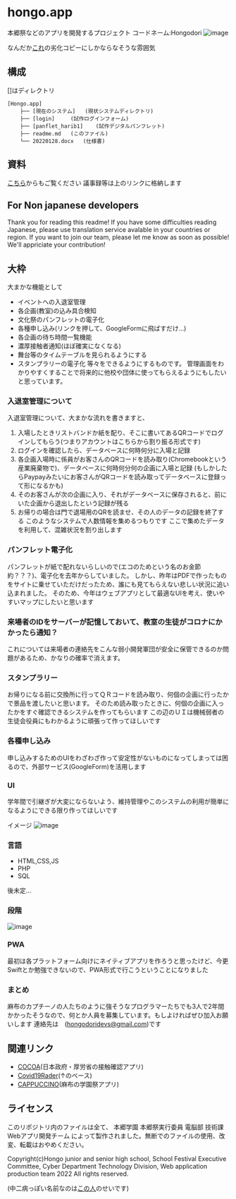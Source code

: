 # hongo.app
本郷祭などのアプリを開発するプロジェクト
コードネーム:Hongodori
![image](https://user-images.githubusercontent.com/91722200/152088754-43d3e062-95e7-4c93-b10e-f258494f3669.png)

なんだか[これ](https://github.com/afes-website)の劣化コピーにしかならなそうな雰囲気
## 構成
[]はディレクトリ
```
[Hongo.app]
	├── [現在のシステム]	(現状システムディレクトリ)
	├── [login]		(試作ログインフォーム)
	├── [panflet_harib1]	(試作デジタルパンフレット)
	├── readme.md	(このファイル)
	└── 20220128.docx	(仕様書)
```
## 資料
[こちら](https://1drv.ms/u/s!Aon8nRZeqfoukzWwV8x0jwOCffax?e=hWWfsY)からもご覧ください
議事録等は上のリンクに格納します


## For Non japanese developers
Thank you for reading this readme!
If you have some difficulties reading Japanese, please use translation service avalable in your countries or region.
If you want to join our team, please let me know as soon as possible!
We'll appriciate your contribution!

## 大枠
大まかな機能として
- イベントへの入退室管理
- 各企画(教室)の込み具合検知
- 文化祭のパンフレットの電子化
- 各種申し込み(リンクを押して、GoogleFormに飛ばすだけ...)
- 各企画の待ち時間一覧機能
- 濃厚接触者通知(ほぼ確実になくなる)
- 舞台等のタイムテーブルを見られるようにする
- スタンプラリーの電子化
等々をできるようにするものです。
管理画面をわかりやすくすることで将来的に他校や団体に使ってもらえるようにもしたいと思っています。

### 入退室管理について
入退室管理について、大まかな流れを書きますと、
1. 入場したときリストバンドか紙を配り、そこに書いてあるQRコードでログインしてもらう(つまりアカウントはこちらから割り振る形式です)
1. ログインを確認したら、データベースに何時何分に入場と記録
1. 各企画入場時に係員がお客さんのQRコードを読み取り(Chromebookという産業廃棄物で)、データベースに何時何分何の企画に入場と記録
(もしかしたらPaypayみたいにお客さんがQRコードを読み取ってデータベースに登録って形になるかも)
1. そのお客さんが次の企画に入り、それがデータベースに保存されると、前にいた企画から退出したという記録が残る
1. お帰りの場合は門で退場用のQRを読ませ、その人のデータの記録を終了する
このようなシステムで人数情報を集めるつもりです
ここで集めたデータを利用して、混雑状況を割り出します

### パンフレット電子化
パンフレットが紙で配れないらしいので(エコのためという名のお金節約？？？)、電子化を去年からしていました。
しかし、昨年はPDFで作ったものをサイトに乗せていただけだったため、誰にも見てもらえない悲しい状況に追い込まれました。
そのため、今年はウェブアプリとして最適なUIを考え、使いやすいマップにしたいと思います

### 来場者のIDをサーバーが記憶しておいて、教室の生徒がコロナにかかったら通知？
これについては来場者の連絡先をこんな弱小開発軍団が安全に保管できるのか問題があるため、かなりの確率で消えます。

### スタンプラリー
お帰りになる前に交換所に行ってＱＲコードを読み取り、何個の企画に行ったかで景品を渡したいと思います。
そのため読み取ったときに、何個の企画に入ったかをすぐ確認できるシステムを作ってもらいます
この辺のＵＩは機械弱者の生徒会役員にもわかるように頑張って作ってほしいです

### 各種申し込み
申し込みするためのUIをわざわざ作って安定性がないものになってしまっては困るので、外部サービス(GoogleForm)を活用します

### UI
学年間で引継ぎが大変にならないよう、維持管理やこのシステムの利用が簡単になるようにできる限り作ってほしいです

イメージ
![image](https://user-images.githubusercontent.com/91722200/152269468-4c56ce50-2c59-465c-8cb7-336164baafce.png)


### 言語
- HTML,CSS,JS
- PHP
- SQL

後未定...

### 段階
![image](https://user-images.githubusercontent.com/54175159/152268019-6c55df2a-7cd5-4aee-a98a-84208a0e782e.png)

### PWA
最初は各プラットフォーム向けにネイティブアプリを作ろうと思ったけど、今更Swiftとか勉強できないので、PWA形式で行こうということになりました

### まとめ
麻布のカプチーノの人たちのように強そうなプログラマーたちでも3人で2年間かかったそうなので、何とか人員を募集しています。もしよければぜひ加入お願いします
連絡先は　(hongodoridevs@gmail.com)です


## 関連リンク
- [COCOA](https://github.com/cocoa-mhlw/cocoa)(日本政府・厚労省の接触確認アプリ)
- [Covid19Rader](https://github.com/Covid-19Radar/Covid19Radar)(↑のベース)	
- [CAPPUCCINO](https://github.com/afes-website)(麻布の学園祭アプリ)

## ライセンス
このリポジトリ内のファイルは全て、 本郷学園 本郷祭実行委員 電脳部 技術課 Webアプリ開発チーム によって製作されました。無断でのファイルの使用、改変、転載はおやめください。

Copyright(c)Hongo junior and senior high school, School Festival Executive Committee, Cyber Department Technology Division, Web application production team 2022 All rights reserved.


(中二病っぽい名前なのは[この人](https://github.com/DailyGeekTech)のせいです)
